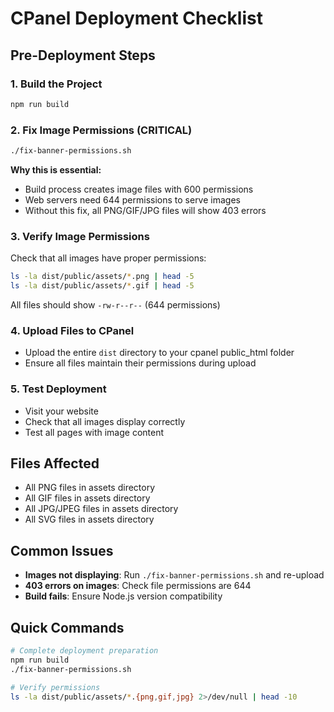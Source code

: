# CPanel Deployment Checklist

## Pre-Deployment Steps

### 1. Build the Project
```bash
npm run build
```

### 2. Fix Image Permissions (CRITICAL)
```bash
./fix-banner-permissions.sh
```

**Why this is essential:**
- Build process creates image files with 600 permissions
- Web servers need 644 permissions to serve images
- Without this fix, all PNG/GIF/JPG files will show 403 errors

### 3. Verify Image Permissions
Check that all images have proper permissions:
```bash
ls -la dist/public/assets/*.png | head -5
ls -la dist/public/assets/*.gif | head -5
```

All files should show `-rw-r--r--` (644 permissions)

### 4. Upload Files to CPanel
- Upload the entire `dist` directory to your cpanel public_html folder
- Ensure all files maintain their permissions during upload

### 5. Test Deployment
- Visit your website
- Check that all images display correctly
- Test all pages with image content

## Files Affected
- All PNG files in assets directory
- All GIF files in assets directory  
- All JPG/JPEG files in assets directory
- All SVG files in assets directory

## Common Issues
- **Images not displaying**: Run `./fix-banner-permissions.sh` and re-upload
- **403 errors on images**: Check file permissions are 644
- **Build fails**: Ensure Node.js version compatibility

## Quick Commands
```bash
# Complete deployment preparation
npm run build
./fix-banner-permissions.sh

# Verify permissions
ls -la dist/public/assets/*.{png,gif,jpg} 2>/dev/null | head -10
```